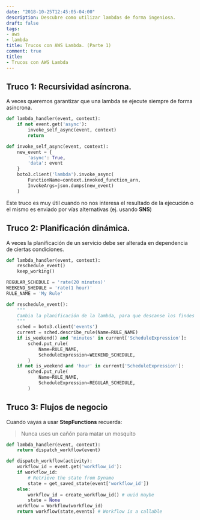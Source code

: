 ```yaml
---
date: "2018-10-25T12:45:05-04:00"
description: Descubre como utilizar lambdas de forma ingeniosa.
draft: false
tags:
- aws
- lambda
title: Trucos con AWS Lambda. (Parte 1)
comment: true
title:
- Trucos con AWS Lambda
---
```


## Truco 1: Recursividad asíncrona.

A veces queremos garantizar que una lambda se ejecute siempre de forma
asíncrona.

```python
def lambda_handler(event, context):
    if not event.get('async'):
        invoke_self_async(event, context)
        return

def invoke_self_async(event, context):
    new_event = {
        'async': True,
        'data': event
    }
    boto3.client('lambda').invoke_async(
        FunctionName=context.invoked_function_arn,
        InvokeArgs=json.dumps(new_event)
    )
```

Este truco es muy útil cuando no nos interesa el resultado de la ejecución o el
mismo es enviado por vías alternativas (ej. usando **SNS**)

## Truco 2: Planificación dinámica.

A veces la planificación de un servicio debe ser alterada en dependencia de ciertas condiciones.

```python
def lambda_handler(event, context):
    reschedule_event()
    keep_working()

REGULAR_SCHEDULE = 'rate(20 minutes)'
WEEKEND_SHEDULE = 'rate(1 hour)'
RULE_NAME = 'My Rule'

def reschedule_event():
    """
    Cambia la planificación de la lambda, para que descanse los findes :D
    """
    sched = boto3.client('events')
    current = sched.describe_rule(Name=RULE_NAME)
    if is_weekend() and 'minutes' in current['ScheduleExpression']:
        sched.put_rule(
            Name=RULE_NAME,
            ScheduleExpression=WEEKEND_SCHEDULE,
        )
    if not is_weekend and 'hour' in current['ScheduleExpression']:
        sched.put_rule(
            Name=RULE_NAME,
            ScheduleExpression=REGULAR_SCHEDULE,
        )
```

## Truco 3: Flujos de negocio

Cuando vayas a usar **StepFunctions** recuerda:

> Nunca uses un cañón para matar un mosquito

```python
def lambda_handler(event, context):
    return dispatch_workflow(event)

def dispatch_workflow(activity):
    workflow_id = event.get('workflow_id'):
    if workflow_id:
        # Retrieve the state from Dynamo
        state = get_saved_state(event['workflow_id'])
    else:
        workflow_id = create_workflow_id() # uuid maybe
        state = None
    workflow = Workflow(workflow_id)
    return workflow(state,events) # Workflow is a callable
```

